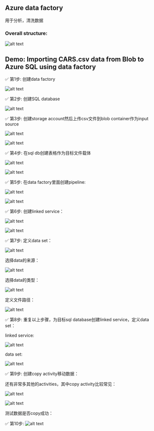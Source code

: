 ## Azure data factory
用于分析，清洗数据

### Overall structure:

![alt text](image-1.png)

## Demo: Importing CARS.csv data from Blob to Azure SQL using data factory

✅ 第1步: 创建data factory

![alt text](image-2.png)

✅ 第2步: 创建SQL database

![alt text](image-3.png)

✅ 第3步: 创建storage account然后上传csv文件到blob container作为input source

![alt text](image-4.png)

![alt text](image-5.png)

✅ 第4步: 在sql db创建表格作为目标文件载体

![alt text](image-6.png)

![alt text](image-7.png)

✅ 第5步: 在data factory里面创建pipeline:

![alt text](image-9.png)

![alt text](image-10.png)

✅ 第6步: 创建linked service：

![alt text](image-11.png)

![alt text](image-12.png)

✅ 第7步: 定义data set：

![alt text](image-13.png)

选择data的来源：

![alt text](image-14.png)

选择data的类型：

![alt text](image-15.png)

定义文件路径：

![alt text](image-16.png)

✅ 第8步: 重复以上步骤，为目标sql database创建linked service，定义data set：

linked service:

![alt text](image-17.png)

data set:

![alt text](image-18.png)

✅ 第9步: 创建copy activity移动数据：

还有非常多其他的activities，其中copy activity比较常见：

![alt text](image-19.png)

![alt text](image-20.png)

测试数据是否copy成功：

✅ 第10步: ![alt text](image-21.png)